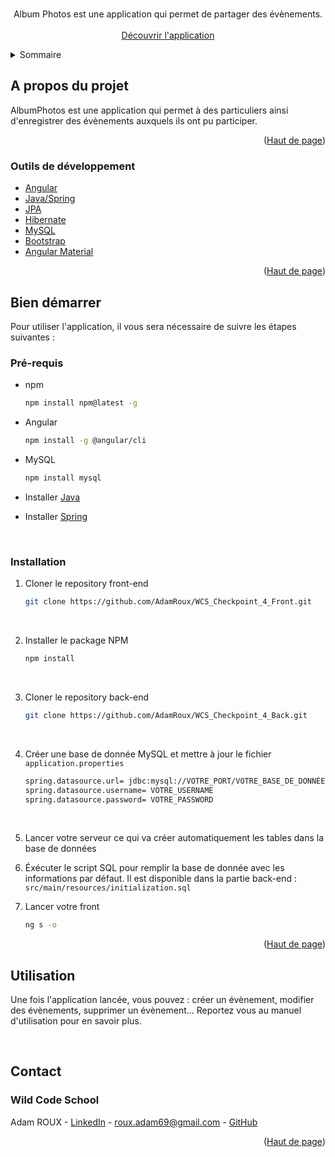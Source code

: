 <!-- PROJECT LOGO -->
<br />
<div align="center">

  <p align="center">
    Album Photos est une application qui permet de partager des évènements.
    <br /><br />
    <a href="http://localhost:4200/">Découvrir l'application</a>
  </p>
</div>

<!-- TABLE OF CONTENTS -->
<details>
  <summary>Sommaire</summary>
  <ol>
    <li>
      <a href="#about-the-project">A propos du projet</a>
      <ul>
        <li><a href="#built-with">Outils de développement</a></li>
      </ul>
    </li>
    <li>
      <a href="#getting-started">Bien démarrer</a>
      <ul>
        <li><a href="#prerequisites">Pré-requis</a></li>
        <li><a href="#installation">Installation</a></li>
      </ul>
    </li>
    <li><a href="#usage">Utilisation</a></li>
    <li><a href="#contact">Contact</a></li>
  </ol>
</details>

<!-- ABOUT THE PROJECT -->

## A propos du projet

AlbumPhotos est une application qui permet à des particuliers ainsi d'enregistrer des évènements auxquels ils ont pu participer.

<p align="right">(<a href="#top">Haut de page</a>)</p>

### Outils de développement

- [Angular](https://angular.io/)
- [Java/Spring](https://spring.io/)
- [JPA](https://spring.io/projects/spring-data-jpa)
- [Hibernate](https://hibernate.org/)
- [MySQL](https://www.mysql.com/fr/)
- [Bootstrap](https://getbootstrap.com)
- [Angular Material](https://material.angular.io/)

<p align="right">(<a href="#top">Haut de page</a>)</p>

<!-- GETTING STARTED -->

## Bien démarrer

Pour utiliser l'application, il vous sera nécessaire de suivre les étapes suivantes : <br/>

### Pré-requis

- npm
  ```sh
  npm install npm@latest -g
  ```

- Angular
  ```sh
  npm install -g @angular/cli
  ```

- MySQL
  ```sh
  npm install mysql
  ```

- Installer <a href="https://www.java.com/fr/download/help/download_options.html" target="_blank">Java</a>

- Installer <a href="https://docs.spring.io/spring-boot/docs/current/reference/html/getting-started.html" target="_blank">Spring</a>
<br/>


### Installation

1. Cloner le repository front-end
   ```sh
   git clone https://github.com/AdamRoux/WCS_Checkpoint_4_Front.git
   ```
<br/>

2. Installer le package NPM
   ```sh
   npm install
   ```
<br/>

3. Cloner le repository back-end
   ```sh
   git clone https://github.com/AdamRoux/WCS_Checkpoint_4_Back.git
   ```
<br/>

4. Créer une base de donnée MySQL et mettre à jour le fichier ```application.properties```
   ```sh
   spring.datasource.url= jdbc:mysql://VOTRE_PORT/VOTRE_BASE_DE_DONNÉE?useSSL=false&serverTimezone=Europe/Paris
   spring.datasource.username= VOTRE_USERNAME
   spring.datasource.password= VOTRE_PASSWORD
   ```
<br/>

5. Lancer votre serveur ce qui va créer automatiquement les tables dans la base de données

6. Éxécuter le script SQL pour remplir la base de donnée avec les informations par défaut. Il est disponible dans la partie back-end : ```src/main/resources/initialization.sql```

7. Lancer votre front
   ```sh
   ng s -o
   ```

<p align="right">(<a href="#top">Haut de page</a>)</p>

<!-- USAGE EXAMPLES -->
## Utilisation

Une fois l'application lancée, vous pouvez : créer un évènement, modifier des évènements, supprimer un évènement... Reportez vous au manuel d'utilisation pour en savoir plus.

<br/>


## Contact

### Wild Code School

Adam ROUX - [LinkedIn](https://www.linkedin.com/in/adamroux/) - roux.adam69@gmail.com - [GitHub](https://github.com/AdamRoux)<br>


<p align="right">(<a href="#top">Haut de page</a>)</p>
